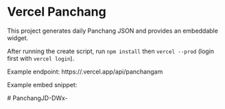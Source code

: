 ﻿# Vercel Panchang

This project generates daily Panchang JSON and provides an embeddable widget.

After running the create script, run `npm install` then `vercel --prod` (login first with `vercel login`).

Example endpoint:
https://<your-deployment>.vercel.app/api/panchangam

Example embed snippet:
<div id="panchang-widget"></div>
<script src="https://<your-deployment>.vercel.app/embed/embed.js" data-endpoint="https://<your-deployment>.vercel.app/api/panchangam"></script>
# PanchangJD-DWx-
